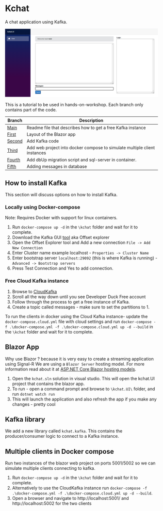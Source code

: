 # Kchat

A chat application using Kafka.

![Alt text](kchat.png?raw=true "kchat")

This is a tutorial to be used in hands-on-workshop. Each branch only contains part of the code.

|Branch|Description|
|-|-|
[Main](https://github.com/TalalTayyab/Kchat/tree/main)|Readme file that describes how to get a free Kafka instance
[First](https://github.com/TalalTayyab/Kchat/tree/first)|Layout of the Blazor app
[Second](https://github.com/TalalTayyab/Kchat/tree/second)|Add Kafka code
[Third](https://github.com/TalalTayyab/Kchat/tree/third)|Add web project into docker compose to simulate multiple client instances
[Fourth](https://github.com/TalalTayyab/Kchat/tree/fourth)|Add dbUp migration script and sql-server in container.
[Fifth](https://github.com/TalalTayyab/Kchat/tree/fifth)|Adding messages in database

## How to install Kafka

This section will discuss options on how to install Kafka.

### Locally using Docker-compose

Note: Requires Docker with support for linux containers.

1. Run `docker-compose up -d` in the `\kchat` folder and wait for it to complete.
1. Download the Kafka GUI [tool](https://kafkatool.com/download.html) aka Offset explorer
1. Open the Offset Explorer tool and Add a new connection `File -> Add New Connection`
1. Enter Cluster name example localhost - `Properties -> Cluster Name`
1. Enter bootstrap server `localhost:29092` (this is where Kafka is running) - `Advanced -> Bootstrap servers`
1. Press Test Connection and Yes to add connection.

### Free Cloud Kafka instance 

1. Browse to [CloudKafka](https://www.cloudkarafka.com/plans.html)
1. Scroll all the way down until you see Developer Duck Free account
1. Follow through the process to get a free instance of Kafka.
1. Create a topic called messages - make sure to set the partitions to 1.

To run the clients in docker using the Cloud Kafka instance- update the `docker-compose.cloud.yml` file with cloud settings and run `docker-compose -f .\docker-compose.yml -f .\docker-compose.cloud.yml up -d --build` in the `\kchat` folder and wait for it to complete.

## Blazor App

Why use Blazor ?  because it is very easy to create a streaming application using Signal-R
We are using a `Blazor Server` hosting model. For more information read about it at [ASP.NET Core Blazor hosting models](https://docs.microsoft.com/en-us/aspnet/core/blazor/hosting-models?view=aspnetcore-5.0).

1. Open the `kchat.sln` solution in visual studio. This will open the kchat.UI project that contains the blazor app.
1. To run - open a command prompt and browse to `\kchat.UI\` folder, and run `dotnet watch run`
1. This will launch the application and also refresh the app if you make any changes - pretty cool

## Kafka library

We add a new library called `kchat.kafka`. This contains the producer/consumer logic to connect to a Kafka instance.

## Multiple clients in Docker compose

Run two instances of the blazor web project on ports 5001/5002 so we can simulate multiple clients connecting to kafka.

1. Run `docker-compose up -d` in the `\kchat` folder and wait for it to complete.
1. Alternatively to use the CloudKafka instance run `docker-compose -f .\docker-compose.yml -f .\docker-compose.cloud.yml up -d --build`.
1. Open a browser and navigate to http://localhost:5001/ and http://localhost:5002 for the two clients

